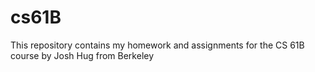 # cs61B
This repository contains my homework and assignments for the CS 61B course by Josh Hug from Berkeley
